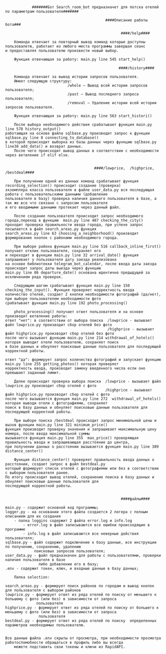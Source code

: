                 #######Бот Search_room_bot предназначет для потска отелей по параметрам пользователя#######

                                                 ####Описание работы бота###

                                                        ####/help####

        Команда отвечает за повторный вывод команд которые доступны пользовалетю, работает из любого места программы завершая сеанс
    и предоставляя пользователю произвести новый выбор.

        Функция отвечающая за работу: main.py line 545 start_help()

                                                       ####/history####

        Команда отвечает за вывод истории запросов пользователя.
        Имеет следующую структуру:
                                /whole — Вывод всей истории запросов пользователя;
                                /past — Вывод последнего запроса пользователя;
                                /removal — Удаление истории всей истории запросов пользователя.

        Функция отвечающая за работу: main.py line 563 start_histori()

        После выбора необходимого действия срабатывает функция main.py line 578 history_output()
    работающая на основе файла sqlbase.py производит запрос к функции sqlbase.py line 8 connecting_to_database()
    в которой происходит выборка из базы данных через функцию sqlbase.py line38 add_data() и возврат данных.
        После чего происходит вывод данных в соответствии c необходимости через ветвление if elif else.


                                            ####/lowprice,  /highprice,  /bestdeal####

        При получении одной из данных команд срабатывает функция  recording_selection() происходит создание (проверка)
    экземпляра класса пользователя в файле user_data.py вся последующая работа с пользовательскими данными (добавление
    пользователя в базу) проверка наличия данного пользователя в базе, а так же все что связано с запросом пользователя
    и его вводимыми данными протекает через данный файл.

        После создание пользователя происходит запрос необходимого города,переход в функцию  main.py line 487 checking_the_city()
    проходит проверка правильности ввода города, при успехе запрос посылается в файл search_areas.py функция
    search_areas.py line 63 choosing_a_neighborhood() производит формирование кнопок с районами необходимого города.

        При выборе района функция main.py line 516 callback_inline_first() получает отклик пользователя, сохраняет его
    и переходит в функции main.py line 32 arrival_date() функция  запрашивает у пользователя дату заезда реализована
    на основе библиотекки telegram_bot_calendar, после ввода даты заезда происходит запрос даты выезда через функцию
    main.py line 86 departure_date() основана идентично предыдущей за исключением ряда проверок.

        Следующим шагом срабатывает функция main.py line 150 checking_the_input(). Функция проверяет корректность ввода
    количество отелей, создает 2 кнопки необходимости фотографий (да/нет), при выборе пользователем необходимости фото
    срабатывает функция main.py line 192 photo_processing()

        photo_processing() получает ответ пользователя и на основе производит ветвление работы:
    ответ "нет": в соответствии от выбора поиска  /lowprice - вызывает файл lowprice.py производит сбор отелей без фото
                                                  /highprice - вызывает файл highprice.py производит сбор отелей без фото
    после чего вызывает функцию main.py line 214 withdrawal_of_hotels() которая выводит отели пользователю, сохраняет поиск
    в базе данных и обнуляет поисковые данные пользователя для последующей корректной работы.

    ответ "да": формирует запрос количества фотографий и запускает функцию main.py line 255 getting_photos() которая проверяет
    корректность ввода, производит замену введенного числа если оно превышает заданный лимит.

        Далее происходит проверка выбора поиска  /lowprice - вызывает файл lowprice.py производит сбор отелей с фото
                                                 /highprice - вызывает файл highprice.py производит сбор отелей с фото
    после чего вызывается функция main.py line 272  withdrawal_of_hotels() которая выводи отели с фотографиями, сохраняет
    поиск в базу данных и обнуляет поисковые данные пользователя для последующей корректной работы.

        При выборе поиска /bestdeal происходит запрос минимальной цены и вызов функции main.py line 321 minimum_price()
    функция производит проверку значения и запрашивает максимальную цену номера, после ввода максимальной суммы
    вызывается функция main.py line 355  max_price() проверяющая правильность ввода и запрашивающая расстояние до центра,
    при получении данных о расстоянии вызывается функция main.py line 389 distance_center()

        Функция distance_center() проверяет правильность ввода данных о расстоянии, создает запрос в файл bestdeal.py
    который формирует список отелей с фотографиями или без в соответствии с выбором пользователя ранее.
    По итогу происходит вывод отелей, сохранение поиска в базу данных и обнуляет поисковые данные пользователя для
    последующей корректной работы.


                                                        ####файлы####

    main.py - содержит основной код программы;
    logger.py - на основании этого файла создается 2 логера c полным описанием для их создания
        - папка loggins содержит 2 файла error.log и info.log
            - error.log в файл записываются все ошибки происходящие в программе
            - info.log в файл записываются все неверные действия пользователя;
    sqlbase.py - файл содержит подключение к базу данные, все инструкции по получению, сохранению, удалению
                 поисковых запросов пользователя;
    user_data.py - файл предназначен для работы с пользователями, проверки наличия пользователя в базе
                   либо добавлении его в базу;
    .env - содержит токен, ключ, и входные данные в базу данных;

        Папка selection:

    search_areas.py - формирует поиск районов по городам и вывод кнопок для пользователя с выбором районов
    lowprice.py - формирует ответ из ряда отелей по поиску от меньшего к большему с фото (или без) в зависимости от запроса
                  пользователя
    highprice.py - формирует ответ из ряда отелей по поиску от большего к меньшему с фото (или без) в зависимости от запроса
                   пользователя
    bestdeal.py - формирует ответ из ряда отелей по поиску  определенных параметров необходимых пользователю.


    Все данные файла .env скрыты от просмотра, при необходимости просмотра работоспомобности обращаться в профиль либо вы всегда
        можете подставить свои токены и ключи из RapidAPI.